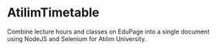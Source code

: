 # AtilimTimetable
Combine lecture hours and classes on EduPage into a single document using NodeJS and Selenium for Atılım University.
